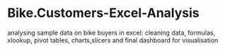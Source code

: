 # Bike.Customers-Excel-Analysis
analysing sample data on bike buyers in excel: cleaning data, formulas, xlookup, pivot tables, charts,slicers and final dashboard for visualisation
